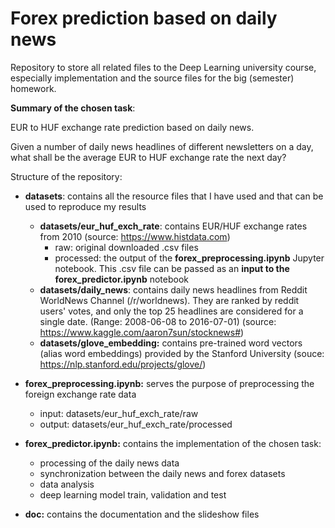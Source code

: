 # Forex prediction based on daily news
Repository to store all related files to the Deep Learning university course, especially implementation and the source files for the big (semester) homework.
 
**Summary of the chosen task**:
 
 EUR to HUF exchange rate prediction based on daily news.
 
 Given a number of daily news headlines of different newsletters on a day, what shall be the average EUR to HUF exchange rate the next day?

Structure of the repository:

- **datasets**: contains all the resource files that I have used and that can be used to reproduce my results

  - **datasets/eur_huf_exch_rate**: contains EUR/HUF exchange rates from 2010 (source: https://www.histdata.com)
     - raw: original downloaded .csv files
     - processed: the output of the **forex_preprocessing.ipynb** Jupyter notebook. This .csv file can be passed as an **input to the forex_predictor.ipynb** notebook
  - **datasets/daily_news**: contains daily news headlines from Reddit WorldNews Channel (/r/worldnews). They are ranked by reddit users' votes, and only the top 25 headlines are considered for a single date. (Range: 2008-06-08 to 2016-07-01) 
 (source: https://www.kaggle.com/aaron7sun/stocknews#)
  - **datasets/glove_embedding:** contains pre-trained word vectors (alias word embeddings) provided by the Stanford University (souce: https://nlp.stanford.edu/projects/glove/)
 
- **forex_preprocessing.ipynb:** serves the purpose of preprocessing the foreign exchange rate data
    - input: datasets/eur_huf_exch_rate/raw
    - output: datasets/eur_huf_exch_rate/processed
    
- **forex_predictor.ipynb:** contains the implementation of the chosen task:
    - processing of the daily news data
    - synchronization between the daily news and forex datasets
    - data analysis
    - deep learning model train, validation and test

- **doc:** contains the documentation and the slideshow files
